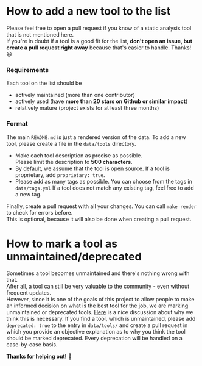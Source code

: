 # How to add a new tool to the list

Please feel free to open a pull request if you know of a static analysis tool that
is not mentioned here.  
If you're in doubt if a tool is a good fit for the list, **don't open an issue,
but create a pull request right away** because that's easier to handle. Thanks!
:smiley:

### Requirements

Each tool on the list should be

- actively maintained (more than one contributor)
- actively used (have **more than 20 stars on Github or similar impact**)
- relatively mature (project exists for at least three months)

### Format

The main `README.md` is just a rendered version of the data. To add a new tool,
please create a file in the `data/tools` directory.

- Make each tool description as precise as possible.  
  Please limit the description to **500 characters**.
- By default, we assume that the tool is open source.
  If a tool is proprietary, add `proprietary: true`.
- Please add as many tags as possible. You can choose from the tags
  in `data/tags.yml` If a tool does not match any existing tag, feel
  free to add a new tag.

Finally, create a pull request with all your changes.
You can call `make render` to check for errors before.  
This is optional, because it will also be done when creating
a pull request.

# How to mark a tool as unmaintained/deprecated

Sometimes a tool becomes unmaintained and there's nothing wrong with that.  
After all, a tool can still be very valuable to the community - even without
frequent updates.  
However, since it is one of the goals of this project to allow people to make an
informed decision on what is the best tool for the job, we are marking
unmaintained or deprecated tools.
[Here](https://github.com/mre/awesome-static-analysis/issues/223) is a nice
discussion about why we think this is necessary. If you find a tool, which is
unmaintained, please add `deprecated: true` to the entry in `data/tools/` and
create a pull request in which you provide an objective explanation as to why
you think the tool should be marked deprecated. Every deprecation will be
handled on a case-by-case basis.

**Thanks for helping out!** :tada:
